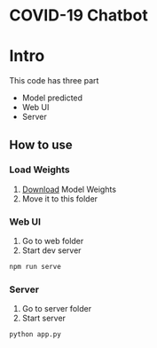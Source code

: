 # COVID-19 Chatbot 

# Intro
This code has three part
- Model predicted
- Web UI
- Server

## How to use
### Load Weights
1. [Download](https://drive.google.com/file/d/16YZsuMSvhK-oNwG5PioRAPspzv_k5LUW/view?usp=sharing) Model Weights
2. Move it to this folder

### Web UI
1. Go to web folder
2. Start dev server
```bash
npm run serve
```

### Server
1. Go to server folder
2. Start server
```bash
python app.py
```